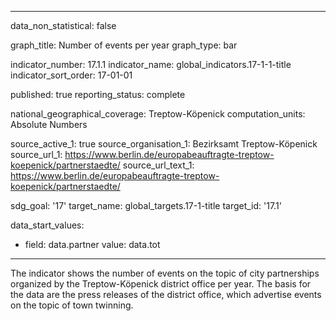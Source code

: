 
---
data_non_statistical: false

graph_title: Number of events per year
graph_type: bar

indicator_number: 17.1.1
indicator_name: global_indicators.17-1-1-title
indicator_sort_order: 17-01-01

published: true
reporting_status: complete

national_geographical_coverage: Treptow-Köpenick
computation_units: Absolute Numbers

source_active_1: true
source_organisation_1: Bezirksamt Treptow-Köpenick
source_url_1: https://www.berlin.de/europabeauftragte-treptow-koepenick/partnerstaedte/
source_url_text_1: https://www.berlin.de/europabeauftragte-treptow-koepenick/partnerstaedte/

sdg_goal: '17'
target_name: global_targets.17-1-title
target_id: '17.1'

data_start_values:
  - field: data.partner
    value: data.tot

---

The indicator shows the number of events on the topic of city partnerships organized by the Treptow-Köpenick district office per year. 
The basis for the data are the press releases of the district office, which advertise events on the topic of town twinning.  

